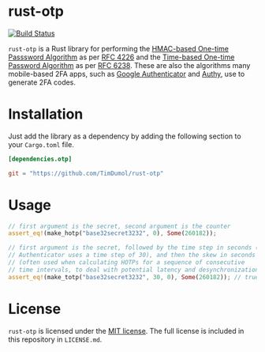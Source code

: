 # rust-otp

[![Build Status](https://travis-ci.org/TimDumol/rust-otp.svg?branch=master)](https://travis-ci.org/TimDumol/rust-otp)

`rust-otp` is a Rust library for performing the [HMAC-based One-time Passsword Algorithm](http://en.wikipedia.org/wiki/HMAC-based_One-time_Password_Algorithm) as per [RFC 4226](http://tools.ietf.org/html/rfc4226) and the [Time-based One-time Password Algorithm](http://en.wikipedia.org/wiki/Time-based_One-time_Password_Algorithm) as per [RFC 6238](http://tools.ietf.org/html/rfc6238). These are also the algorithms many mobile-based 2FA apps, such as [Google Authenticator](https://play.google.com/store/apps/details?id=com.google.android.apps.authenticator2) and [Authy](https://www.authy.com/), use to generate 2FA codes.

# Installation

Just add the library as a dependency by adding the following section to your
`Cargo.toml` file.

```toml
[dependencies.otp]

git = "https://github.com/TimDumol/rust-otp"
```

# Usage

```rust
// first argument is the secret, second argument is the counter
assert_eq!(make_hotp("base32secret3232", 0), Some(260182));

// first argument is the secret, followed by the time step in seconds (Google
// Authenticator uses a time step of 30), and then the skew in seconds
// (often used when calculating HOTPs for a sequence of consecutive
// time intervals, to deal with potential latency and desynchronization).
assert_eq!(make_totp("base32secret3232", 30, 0), Some(260182)); // true on Unix epoch
```


# License

`rust-otp` is licensed under the [MIT license](http://opensource.org/licenses/MIT).
The full license is included in this repository in `LICENSE.md`.
